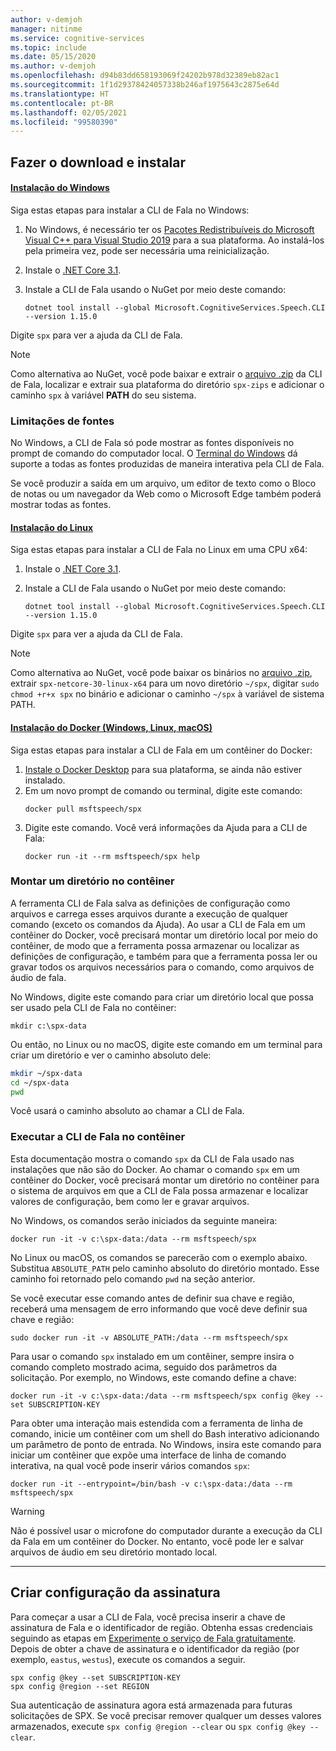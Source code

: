 ```yaml
---
author: v-demjoh
manager: nitinme
ms.service: cognitive-services
ms.topic: include
ms.date: 05/15/2020
ms.author: v-demjoh
ms.openlocfilehash: d94b83dd658193069f24202b978d32389eb82ac1
ms.sourcegitcommit: 1f1d29378424057338b246af1975643c2875e64d
ms.translationtype: HT
ms.contentlocale: pt-BR
ms.lasthandoff: 02/05/2021
ms.locfileid: "99580390"
---
```

## <a name="download-and-install"></a>Fazer o download e instalar

#### <a name="windows-install"></a>[Instalação do Windows](#tab/windowsinstall)

Siga estas etapas para instalar a CLI de Fala no Windows:

1. No Windows, é necessário ter os [Pacotes Redistribuíveis do Microsoft Visual C++ para Visual Studio 2019](https://support.microsoft.com/help/2977003/the-latest-supported-visual-c-downloads) para a sua plataforma. Ao instalá-los pela primeira vez, pode ser necessária uma reinicialização.
1. Instale o [.NET Core 3.1](/dotnet/core/install/linux).
2. Instale a CLI de Fala usando o NuGet por meio deste comando:

    `dotnet tool install --global Microsoft.CognitiveServices.Speech.CLI --version 1.15.0`

Digite `spx` para ver a ajuda da CLI de Fala.

> [!NOTE]
> Como alternativa ao NuGet, você pode baixar e extrair o [arquivo .zip](https://aka.ms/speech/spx-zips.zip) da CLI de Fala, localizar e extrair sua plataforma do diretório `spx-zips` e adicionar o caminho `spx` à variável **PATH** do seu sistema.


### <a name="font-limitations"></a>Limitações de fontes

No Windows, a CLI de Fala só pode mostrar as fontes disponíveis no prompt de comando do computador local.
O [Terminal do Windows](https://www.microsoft.com/en-us/p/windows-terminal/9n0dx20hk701) dá suporte a todas as fontes produzidas de maneira interativa pela CLI de Fala.

Se você produzir a saída em um arquivo, um editor de texto como o Bloco de notas ou um navegador da Web como o Microsoft Edge também poderá mostrar todas as fontes.

#### <a name="linux-install"></a>[Instalação do Linux](#tab/linuxinstall)

Siga estas etapas para instalar a CLI de Fala no Linux em uma CPU x64:

1. Instale o [.NET Core 3.1](/dotnet/core/install/linux).
2. Instale a CLI de Fala usando o NuGet por meio deste comando:

    `dotnet tool install --global Microsoft.CognitiveServices.Speech.CLI --version 1.15.0`

Digite `spx` para ver a ajuda da CLI de Fala.

> [!NOTE]
> Como alternativa ao NuGet, você pode baixar os binários no [arquivo .zip](https://aka.ms/speech/spx-zips.zip), extrair `spx-netcore-30-linux-x64` para um novo diretório `~/spx`, digitar `sudo chmod +r+x spx` no binário e adicionar o caminho `~/spx` à variável de sistema PATH.


#### <a name="docker-install-windows-linux-macos"></a>[Instalação do Docker (Windows, Linux, macOS)](#tab/dockerinstall)

Siga estas etapas para instalar a CLI de Fala em um contêiner do Docker:

1. <a href="https://www.docker.com/get-started" target="_blank">Instale o Docker Desktop<span class="docon docon-navigate-external x-hidden-focus"></span></a> para sua plataforma, se ainda não estiver instalado.
2. Em um novo prompt de comando ou terminal, digite este comando: 
   ```console   
   docker pull msftspeech/spx
   ```
3. Digite este comando. Você verá informações da Ajuda para a CLI de Fala: 
   ```console 
   docker run -it --rm msftspeech/spx help
   ```

### <a name="mount-a-directory-in-the-container"></a>Montar um diretório no contêiner

A ferramenta CLI de Fala salva as definições de configuração como arquivos e carrega esses arquivos durante a execução de qualquer comando (exceto os comandos da Ajuda).
Ao usar a CLI de Fala em um contêiner do Docker, você precisará montar um diretório local por meio do contêiner, de modo que a ferramenta possa armazenar ou localizar as definições de configuração, e também para que a ferramenta possa ler ou gravar todos os arquivos necessários para o comando, como arquivos de áudio de fala.

No Windows, digite este comando para criar um diretório local que possa ser usado pela CLI de Fala no contêiner:

`mkdir c:\spx-data`

Ou então, no Linux ou no macOS, digite este comando em um terminal para criar um diretório e ver o caminho absoluto dele:

```bash
mkdir ~/spx-data
cd ~/spx-data
pwd
```

Você usará o caminho absoluto ao chamar a CLI de Fala.

### <a name="run-speech-cli-in-the-container"></a>Executar a CLI de Fala no contêiner

Esta documentação mostra o comando `spx` da CLI de Fala usado nas instalações que não são do Docker.
Ao chamar o comando `spx` em um contêiner do Docker, você precisará montar um diretório no contêiner para o sistema de arquivos em que a CLI de Fala possa armazenar e localizar valores de configuração, bem como ler e gravar arquivos.

No Windows, os comandos serão iniciados da seguinte maneira:

```console
docker run -it -v c:\spx-data:/data --rm msftspeech/spx
```

No Linux ou macOS, os comandos se parecerão com o exemplo abaixo. Substitua `ABSOLUTE_PATH` pelo caminho absoluto do diretório montado. Esse caminho foi retornado pelo comando `pwd` na seção anterior. 

Se você executar esse comando antes de definir sua chave e região, receberá uma mensagem de erro informando que você deve definir sua chave e região:
```console   
sudo docker run -it -v ABSOLUTE_PATH:/data --rm msftspeech/spx
```

Para usar o comando `spx` instalado em um contêiner, sempre insira o comando completo mostrado acima, seguido dos parâmetros da solicitação.
Por exemplo, no Windows, este comando define a chave:

```console
docker run -it -v c:\spx-data:/data --rm msftspeech/spx config @key --set SUBSCRIPTION-KEY
```

Para obter uma interação mais estendida com a ferramenta de linha de comando, inicie um contêiner com um shell do Bash interativo adicionando um parâmetro de ponto de entrada.
No Windows, insira este comando para iniciar um contêiner que expõe uma interface de linha de comando interativa, na qual você pode inserir vários comandos `spx`:
```console
docker run -it --entrypoint=/bin/bash -v c:\spx-data:/data --rm msftspeech/spx
```

> [!WARNING]
> Não é possível usar o microfone do computador durante a execução da CLI da Fala em um contêiner do Docker. No entanto, você pode ler e salvar arquivos de áudio em seu diretório montado local. 

<!-- Need to troubleshoot issues with docker pull image

### Optional: Create a command line shortcut

If you're running the the Speech CLI from a Docker container on Linux or macOS you can create a shortcut. 

Follow these instructions to create a shortcut:
1. Open `.bash_profile` with your favorite text editor. For example:
   ```shell
   nano ~/.bash_profile
   ```
2. Next, add this function to your `.bash_profile`. Make sure you update this function with the correct path to your mounted directory:
   ```shell   
   spx(){
       sudo docker run -it -v ABSOLUTE_PATH:/data --rm msftspeech/spx
   }
   ```
3. Source your profile:
   ```shell
   source ~/.bash_profile
   ```
4. Now instead of running `sudo docker run -it -v ABSOLUTE_PATH:/data --rm msftspeech/spx`, you can just type `spx` followed by arguments. For example: 
   ```shell
   // Get some help
   spx help recognize

   // Recognize speech from an audio file 
   spx recognize --file /mounted/directory/file.wav
   ```

> [!WARNING]
> If you change the mounted directory that Docker is referencing, you need to update the function in `.bash_profile`.
--->
***

## <a name="create-subscription-config"></a>Criar configuração da assinatura

Para começar a usar a CLI de Fala, você precisa inserir a chave de assinatura de Fala e o identificador de região. Obtenha essas credenciais seguindo as etapas em [Experimente o serviço de Fala gratuitamente](../overview.md#try-the-speech-service-for-free).
Depois de obter a chave de assinatura e o identificador da região (por exemplo, `eastus`, `westus`), execute os comandos a seguir.

```console
spx config @key --set SUBSCRIPTION-KEY
spx config @region --set REGION
```

Sua autenticação de assinatura agora está armazenada para futuras solicitações de SPX. Se você precisar remover qualquer um desses valores armazenados, execute `spx config @region --clear` ou `spx config @key --clear`.
